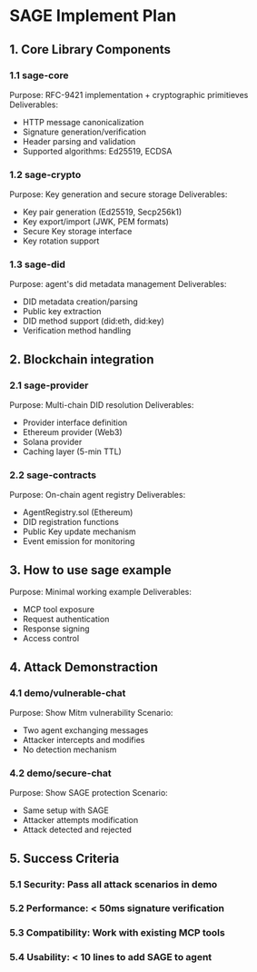 # SAGE Implement Plan

## 1. Core Library Components
### 1.1 sage-core
Purpose: RFC-9421 implementation + cryptographic primitieves
Deliverables:
- HTTP message canonicalization
- Signature generation/verification
- Header parsing and validation
- Supported algorithms: Ed25519, ECDSA

### 1.2 sage-crypto
Purpose: Key generation and secure storage
Deliverables:
- Key pair generation (Ed25519, Secp256k1)
- Key export/import (JWK, PEM formats)
- Secure Key storage interface
- Key rotation support

### 1.3 sage-did
Purpose: agent's did metadata management
Deliverables:
- DID metadata creation/parsing
- Public key extraction
- DID method support (did:eth, did:key)
- Verification method handling

## 2. Blockchain integration
### 2.1 sage-provider
Purpose: Multi-chain DID resolution
Deliverables:
- Provider interface definition
- Ethereum provider (Web3)
- Solana provider
- Caching layer (5-min TTL)

### 2.2 sage-contracts
Purpose: On-chain agent registry
Deliverables:
- AgentRegistry.sol (Ethereum)
- DID registration functions
- Public Key update mechanism
- Event emission for monitoring

## 3. How to use sage example
Purpose: Minimal working example
Deliverables:
- MCP tool exposure
- Request authentication
- Response signing
- Access control

## 4. Attack Demonstraction
### 4.1 demo/vulnerable-chat
Purpose: Show Mitm vulnerability
Scenario:
- Two agent exchanging messages
- Attacker intercepts and modifies
- No detection mechanism

### 4.2 demo/secure-chat
Purpose: Show SAGE protection
Scenario:
- Same setup with SAGE
- Attacker attempts modification
- Attack detected and rejected

## 5. Success Criteria
### 5.1 Security: Pass all attack scenarios in demo
### 5.2 Performance: < 50ms signature verification
### 5.3 Compatibility: Work with existing MCP tools
### 5.4 Usability: < 10 lines to add SAGE to agent
